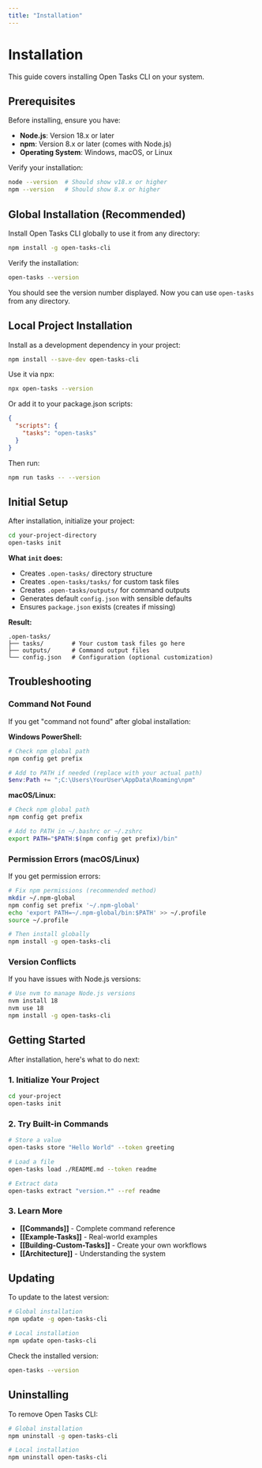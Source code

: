 ```yaml
---
title: "Installation"
---
```


# Installation

This guide covers installing Open Tasks CLI on your system.

## Prerequisites

Before installing, ensure you have:

- **Node.js**: Version 18.x or later
- **npm**: Version 8.x or later (comes with Node.js)
- **Operating System**: Windows, macOS, or Linux

Verify your installation:

```bash
node --version  # Should show v18.x or higher
npm --version   # Should show 8.x or higher
```

## Global Installation (Recommended)

Install Open Tasks CLI globally to use it from any directory:

```bash
npm install -g open-tasks-cli
```

Verify the installation:

```bash
open-tasks --version
```

You should see the version number displayed. Now you can use `open-tasks` from any directory.

## Local Project Installation

Install as a development dependency in your project:

```bash
npm install --save-dev open-tasks-cli
```

Use it via npx:

```bash
npx open-tasks --version
```

Or add it to your package.json scripts:

```json
{
  "scripts": {
    "tasks": "open-tasks"
  }
}
```

Then run:

```bash
npm run tasks -- --version
```

## Initial Setup

After installation, initialize your project:

```bash
cd your-project-directory
open-tasks init
```

**What `init` does:**
- Creates `.open-tasks/` directory structure
- Creates `.open-tasks/tasks/` for custom task files
- Creates `.open-tasks/outputs/` for command outputs
- Generates default `config.json` with sensible defaults
- Ensures `package.json` exists (creates if missing)

**Result:**
```
.open-tasks/
├── tasks/        # Your custom task files go here
├── outputs/      # Command output files
└── config.json   # Configuration (optional customization)
```

## Troubleshooting

### Command Not Found

If you get "command not found" after global installation:

**Windows PowerShell:**
```powershell
# Check npm global path
npm config get prefix

# Add to PATH if needed (replace with your actual path)
$env:Path += ";C:\Users\YourUser\AppData\Roaming\npm"
```

**macOS/Linux:**
```bash
# Check npm global path
npm config get prefix

# Add to PATH in ~/.bashrc or ~/.zshrc
export PATH="$PATH:$(npm config get prefix)/bin"
```

### Permission Errors (macOS/Linux)

If you get permission errors:

```bash
# Fix npm permissions (recommended method)
mkdir ~/.npm-global
npm config set prefix '~/.npm-global'
echo 'export PATH=~/.npm-global/bin:$PATH' >> ~/.profile
source ~/.profile

# Then install globally
npm install -g open-tasks-cli
```

### Version Conflicts

If you have issues with Node.js versions:

```bash
# Use nvm to manage Node.js versions
nvm install 18
nvm use 18
npm install -g open-tasks-cli
```

## Getting Started

After installation, here's what to do next:

### 1. Initialize Your Project

```bash
cd your-project
open-tasks init
```

### 2. Try Built-in Commands

```bash
# Store a value
open-tasks store "Hello World" --token greeting

# Load a file
open-tasks load ./README.md --token readme

# Extract data
open-tasks extract "version.*" --ref readme
```

### 3. Learn More

- **[[Commands]]** - Complete command reference
- **[[Example-Tasks]]** - Real-world examples
- **[[Building-Custom-Tasks]]** - Create your own workflows
- **[[Architecture]]** - Understanding the system

## Updating

To update to the latest version:

```bash
# Global installation
npm update -g open-tasks-cli

# Local installation
npm update open-tasks-cli
```

Check the installed version:

```bash
open-tasks --version
```

## Uninstalling

To remove Open Tasks CLI:

```bash
# Global installation
npm uninstall -g open-tasks-cli

# Local installation
npm uninstall open-tasks-cli
```
